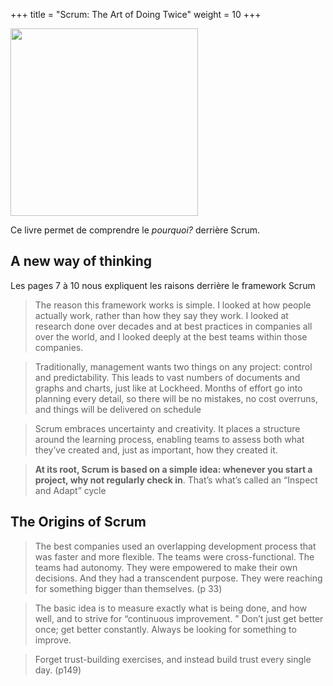 +++
title = "Scrum: The Art of Doing Twice"
weight = 10
+++

<img src="https://m.media-amazon.com/images/I/71FvcrGqxHL._AC_UF894,1000_QL80_.jpg" width="300">
<br>

Ce livre permet de comprendre le *pourquoi?* derrière Scrum.

## A new way of thinking
Les pages 7 à 10 nous expliquent les raisons derrière le framework Scrum

> The reason this framework works is simple. I looked at how people actually work, rather than how they say they work. I looked at research done over decades and at best practices in companies all over the world, and I looked deeply at the best teams within those companies.

> Traditionally, management wants two things on any project: control and
predictability. This leads to vast numbers of documents and graphs and charts, just
like at Lockheed. Months of effort go into planning every detail, so there will be no
mistakes, no cost overruns, and things will be delivered on schedule

> Scrum embraces uncertainty and creativity. It places a structure around the
learning process, enabling teams to assess both what they’ve created and, just as
important, how they created it.

> **At its root, Scrum is based on a simple idea: whenever you start a project, why not regularly check in**. That’s what’s called an “Inspect and Adapt” cycle

## The Origins of Scrum

> The best companies used an
overlapping development process that was faster and more flexible. The teams were
cross-functional. The teams had autonomy. They were empowered to make their own
decisions. And they had a transcendent purpose. They were reaching for something
bigger than themselves. (p 33)

> The basic idea is to measure exactly what is being done,
and how well, and to strive for “continuous improvement.
” Don’t just get better once;
get better constantly. Always be looking for something to improve.

> Forget trust-building exercises, and instead build trust every single day. (p149)
